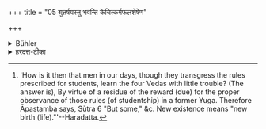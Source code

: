+++
title = "05 श्रुतर्षयस्तु भवन्ति केचित्कर्मफलशेषेण"

+++

<details><summary>Bühler</summary>

5. But some in their new birth, on account of a residue of the merit acquired by their actions (in former lives), become (similar to) Ṛṣis by their knowledge (of the Veda), [^4] 


[^4]:  'How is it then that men in our days, though they transgress the rules prescribed for students, learn the four Vedas with little trouble? (The answer is), By virtue of a residue of the reward (due) for the proper observance of those rules (of studentship) in a former Yuga. Therefore Āpastamba says, Sūtra 6 "But some," &c. New existence means "new birth (life)."'--Haradatta.
</details>

<details><summary>हरदत्त-टीका</summary>

## सूत्रम्
श्रुतर्षयस्तु भवन्ति केचित्कर्मफलशेषेण पुनस्सम्भवे ॥ ५ ॥  
### प्रस्तावः
कथं तर्ह्यद्यतना अतिक्रामन्तोऽपि नियमानल्पेनैव यत्नेन चतुरो वेदान गृह्णन्ति? युगान्तरे सम्यगनुष्ठितस्य नियमकर्मणः फलशेषेणेत्याह—
## टिप्पनी  
पुनस्सम्भवः पुनर्जन्म ॥ ५ ॥
</details>
